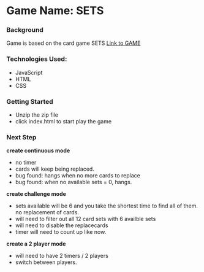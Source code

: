 # Game Name: SETS

### Background

Game is based on the card game SETS
[Link to GAME](https://www.setgame.com/sites/default/files/instructions/SET%20INSTRUCTIONS%20-%20ENGLISH.pdf)

### Technologies Used:

- JavaScript
- HTML
- CSS

### Getting Started

- Unzip the zip file
- click index.html to start play the game

### Next Step

**create continuous mode**

- no timer
- cards will keep being replaced.
- bug found: hangs when no more cards to replace
- bug found: when no available sets = 0, hangs.

**create challenge mode**

- sets available will be 6 and you take the shortest time to find all of them. no replacement of cards.
- will need to filter out all 12 card sets with 6 availble sets
- will need to disable the replacecards
- timer will need to count up like now.

**create a 2 player mode**

- will need to have 2 timers / 2 players
- switch between players.
